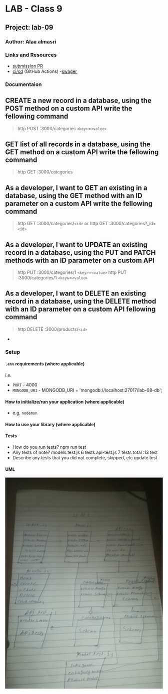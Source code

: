 # LAB - Class 9

## Project: lab-09

### Author: Alaa almasri

### Links and Resources

- [submission PR](https://github.com/alaaalmasri12/api-server/pull/2)
- [ci/cd](https://github.com/alaaalmasri12/notes-v-2.0/actions/runs/117805220) (GitHub Actions)
-[swager](https://app.swaggerhub.com/apis/alaaalmasri12/lab-06-api/0.1)
### Documentaion

## CREATE a new record in a database, using the POST method on a custom API write the fellowing command
>http POST :3000/categories `<key>`=`<value>`

## GET list of all records in a database, using the GET method on a custom API write the fellowing command

>http GET :3000/categories


## As a developer, I want to GET an existing in a database, using the GET method with an ID parameter on a custom API write the fellowing command


>http GET :3000/categories/`<id>` or
>http GET :3000/categories?_id=`<id>`
## As a developer, I want to UPDATE an existing record in a database, using the PUT and PATCH methods with an ID parameter on a custom API

>http PUT :3000/categories/1 `<key>`=`<value>`
>http PUT :3000/categories/1 `<key>`=`<value>`


## As a developer, I want to DELETE an existing record in a database, using the DELETE method with an ID parameter on a custom API fellowing command

>http DELETE :3000/products/`<id>`
-







### Setup

#### `.env` requirements (where applicable)

i.e.

- `PORT` - 4000
- `MONGODB_URI` - MONGODB_URI = 'mongodb://localhost:27017/lab-08-db';

#### How to initialize/run your application (where applicable)

- e.g. `nodemon`

#### How to use your library (where applicable)

#### Tests

- How do you run tests?
 npm run test 
- Any tests of note?
models.test.js 6 tests
api-test.js  7 tests 
total :13 test
- Describe any tests that you did not complete, skipped, etc
update test

#### UML
![lab8](assets/lab9.jpg)



